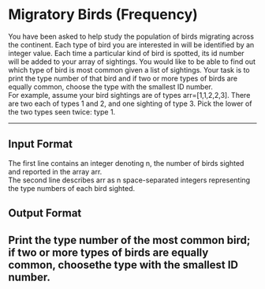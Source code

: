 <h1>Migratory Birds (Frequency)</h1>
You have been asked to help study the population of birds migrating across the continent. Each type of bird you are interested in will be
identified by an integer value. Each time a particular kind of bird is spotted, its id number will be added to your array of sightings.
You would like to be able to find out which type of bird is most common given a list of sightings. Your task is to print the type number
of that bird and if two or more types of birds are equally common, choose the type with the smallest ID number.
<br>
For example, assume your bird sightings are of types arr=[1,1,2,2,3]. There are two each of types 1 and 2, and one sighting of type 3.
Pick the lower of the two types seen twice: type 1.

<hr>
<h2>Input Format</h2>
The first line contains an integer denoting n, the number of birds sighted and reported in the array arr.<br>
The second line describes arr as n space-separated integers representing the type numbers of each bird sighted.

<h2>Output Format<h2>
Print the type number of the most common bird; if two or more types of birds are equally common, choosethe type with the smallest
ID number.
